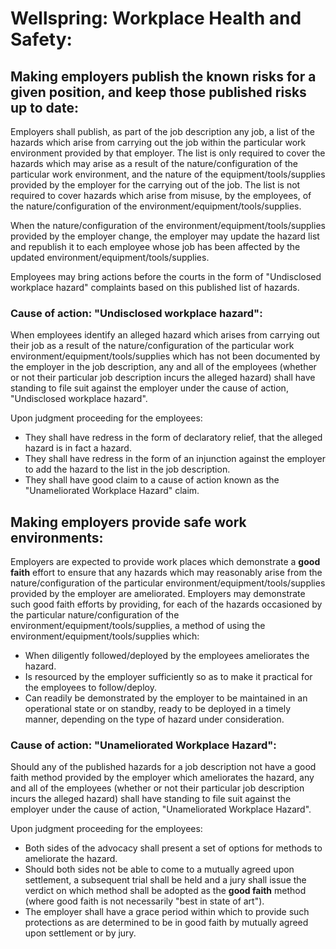 # Wellspring: Workplace Health and Safety:

## Making employers publish the known risks for a given position, and keep those published risks up to date:

Employers shall publish, as part of the job description any job, a list of the hazards which arise from carrying out the job within the particular work environment provided by that employer. The list is only required to cover the hazards which may arise as a result of the nature/configuration of the particular work environment, and the nature of the equipment/tools/supplies provided by the employer for the carrying out of the job. The list is not required to cover hazards which arise from misuse, by the employees, of the nature/configuration of the environment/equipment/tools/supplies.

When the nature/configuration of the environment/equipment/tools/supplies provided by the employer change, the employer may update the hazard list and republish it to each employee whose job has been affected by the updated environment/equipment/tools/supplies.

Employees may bring actions before the courts in the form of "Undisclosed workplace hazard" complaints based on this published list of hazards.

### Cause of action: "Undisclosed workplace hazard":

When employees identify an alleged hazard which arises from carrying out their job as a result of the nature/configuration of the particular work environment/equipment/tools/supplies which has not been documented by the employer in the job description, any and all of the employees (whether or not their particular job description incurs the alleged hazard) shall have standing to file suit against the employer under the cause of action, "Undisclosed workplace hazard".

Upon judgment proceeding for the employees:
- They shall have redress in the form of declaratory relief, that the alleged hazard is in fact a hazard.
- They shall have redress in the form of an injunction against the employer to add the hazard to the list in the job description.
- They shall have good claim to a cause of action known as the "Unameliorated Workplace Hazard" claim.

## Making employers provide safe work environments:

Employers are expected to provide work places which demonstrate a **good faith** effort to ensure that any hazards which may reasonably arise from the nature/configuration of the particular environment/equipment/tools/supplies provided by the employer are ameliorated. Employers may demonstrate such good faith efforts by providing, for each of the hazards occasioned by the particular nature/configuration of the environment/equipment/tools/supplies, a method of using the environment/equipment/tools/supplies which:

- When diligently followed/deployed by the employees ameliorates the hazard.
- Is resourced by the employer sufficiently so as to make it practical for the employees to follow/deploy.
- Can readily be demonstrated by the employer to be maintained in an operational state or on standby, ready to be deployed in a timely manner, depending on the type of hazard under consideration.

### Cause of action: "Unameliorated Workplace Hazard":

Should any of the published hazards for a job description not have a good faith method provided by the employer which ameliorates the hazard, any and all of the employees (whether or not their particular job description incurs the alleged hazard) shall have standing to file suit against the employer under the cause of action, "Unameliorated Workplace Hazard".

Upon judgment proceeding for the employees:
- Both sides of the advocacy shall present a set of options for methods to ameliorate the hazard.
- Should both sides not be able to come to a mutually agreed upon settlement, a subsequent trial shall be held and a jury shall issue the verdict on which method shall be adopted as the **good faith** method (where good faith is not necessarily "best in state of art").
- The employer shall have a grace period within which to provide such protections as are determined to be in good faith by mutually agreed upon settlement or by jury.
